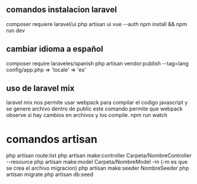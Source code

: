 ## comandos instalacion laravel
composer requiere laravel/ui
php artisan ui vue --auth
npm install && npm run dev

## cambiar idioma a español
composer require laraveles/spanish
php artisan vendor:publish --tag=lang
config/app.php => 'locale' => 'es'

## uso de laravel mix
laravel mix nos permite usar webpack para compilar el codigo javascript y se genere archivo dentro de public
este comando permite que webpack observe si hay cambios en archivos y los compile.
npm run watch

# comandos artisan
php artisan route:list
php artisan make:controller Carpeta/NombreController --resource
php artisan make:model Carpeta/NombreModel -m (-m es que se crea el archivo migracion)
php artisan make:seeder NombreSeeder
php artisan migrate 
php artisan db:seed
